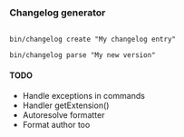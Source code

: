 ### Changelog generator

```

bin/changelog create "My changelog entry"
```

```
bin/changelog parse "My new version"
```

#### TODO
 * Handle exceptions in commands
 * Handler getExtension()
 * Autoresolve formatter
 * Format author too

